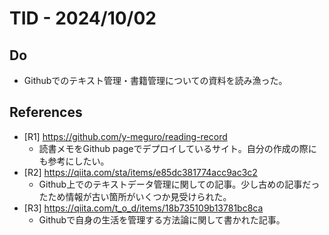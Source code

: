 # TID - 2024/10/02
<!--
## Learnings
- 
- 
-->


## Do
- Githubでのテキスト管理・書籍管理についての資料を読み漁った。

## References
- [R1] https://github.com/y-meguro/reading-record
  - 読書メモをGithub pageでデプロイしているサイト。自分の作成の際にも参考にしたい。
- [R2] https://qiita.com/sta/items/e85dc381774acc9ac3c2
  - Github上でのテキストデータ管理に関しての記事。少し古めの記事だったため情報が古い箇所がいくつか見受けられた。
- [R3] https://qiita.com/t_o_d/items/18b735109b13781bc8ca
  - Githubで自身の生活を管理する方法論に関して書かれた記事。
